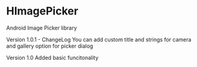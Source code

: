 # HImagePicker
Android Image Picker library

Version 1.0.1 - ChangeLog
You can add custom title and strings for camera and gallery option for picker dialog

Version 1.0
Added basic funcitonality
